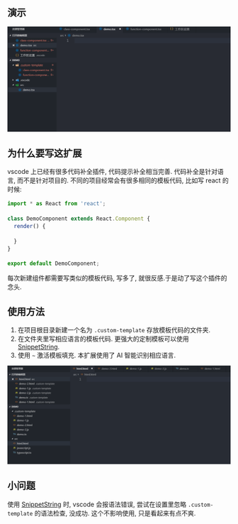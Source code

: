 
## 演示

![示例](./demo.gif)

## 为什么要写这扩展

vscode 上已经有很多代码补全插件, 代码提示补全相当完善. 代码补全是针对语言, 而不是针对项目的.
不同的项目经常会有很多相同的模板代码, 比如写 react 的时候:

```typescript
import * as React from 'react';

class DemoComponent extends React.Component {
  render() {
  
  }
}

export default DemoComponent;
```
每次新建组件都需要写类似的模板代码, 写多了, 就很反感.于是动了写这个插件的念头.

## 使用方法

1. 在项目根目录新建一个名为 `.custom-template` 存放模板代码的文件夹.
2. 在文件夹里写相应语言的模板代码. 更强大的定制模板可以使用 [SnippetString](https://code.visualstudio.com/api/references/vscode-api#SnippetString). 
3. 使用 `~` 激活模板填充. 本扩展使用了 AI 智能识别相应语言.

![示例2](./demo2.gif)

## 小问题
使用 [SnippetString](https://code.visualstudio.com/api/references/vscode-api#SnippetString) 时, vscode 会报语法错误, 尝试在设置里忽略 `.custom-template` 的语法检查, 没成功.
这个不影响使用, 只是看起来有点不爽.
